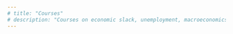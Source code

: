 ```yaml
---
# title: "Courses"
# description: "Courses on economic slack, unemployment, macroeconomics, and mathematical methods for macroeconomics. For undergraduate and graduate students."
---
```

